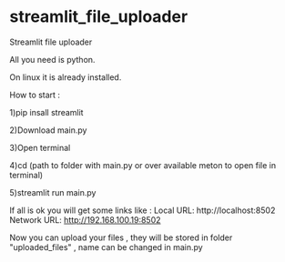 # streamlit_file_uploader
Streamlit file uploader

All you need is python.

On linux it is already installed.

How to start :

1)pip insall streamlit

2)Download main.py

3)Open terminal

4)cd (path to folder with main.py or over available meton to open file in terminal) 

5)streamlit run main.py 

If all is ok you will get some links like :
  Local URL: http://localhost:8502
  Network URL: http://192.168.100.19:8502

Now you can upload your files , they will be stored in folder "uploaded_files" , name can be changed in main.py
